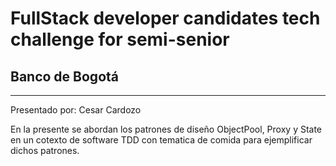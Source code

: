 # FullStack developer candidates tech challenge for semi-senior
## Banco de Bogotá
---------------------------------------------------------------
Presentado por: Cesar Cardozo

En la presente se abordan los patrones de diseño ObjectPool, Proxy y State en un cotexto de software TDD con tematica de comida para ejemplificar dichos patrones. 